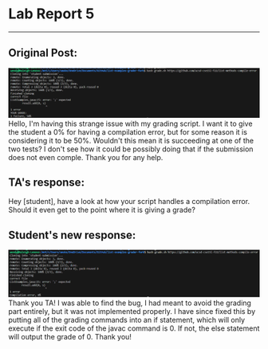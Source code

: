 # Lab Report 5
---
## Original Post:
![screenshot](./lab-2-imgs/screenshot.png)
Hello, I'm having this strange issue with my grading script.  I want it to give the student a 0% for having a compilation error, but for some reason it is considering it to be 50%.  Wouldn't this mean it is succeeding at one of the two tests? I don't see how it could be possibly doing that if the submission does not even comple.  Thank you for any help.  
## TA's response:
Hey [student], have a look at how your script handles a compilation error.  Should it even get to the point where it is giving a grade?
## Student's new response:
![screenshot 2](./lab-2-imgs/screenshot2.png)
Thank you TA!  I was able to find the bug, I had meant to avoid the grading part entirely, but it was not implemented properly.  I have since fixed this by putting all of the grading commands into an if statement, which will only execute if the exit code of the javac command is 0.  If not, the else statement will output the grade of 0.  Thank you!
